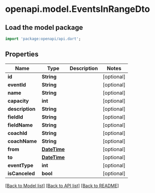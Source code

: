 # openapi.model.EventsInRangeDto

## Load the model package
```dart
import 'package:openapi/api.dart';
```

## Properties
Name | Type | Description | Notes
------------ | ------------- | ------------- | -------------
**id** | **String** |  | [optional] 
**eventId** | **String** |  | [optional] 
**name** | **String** |  | [optional] 
**capacity** | **int** |  | [optional] 
**description** | **String** |  | [optional] 
**fieldId** | **String** |  | [optional] 
**fieldName** | **String** |  | [optional] 
**coachId** | **String** |  | [optional] 
**coachName** | **String** |  | [optional] 
**from** | [**DateTime**](DateTime.md) |  | [optional] 
**to** | [**DateTime**](DateTime.md) |  | [optional] 
**eventType** | **int** |  | [optional] 
**isCanceled** | **bool** |  | [optional] 

[[Back to Model list]](../README.md#documentation-for-models) [[Back to API list]](../README.md#documentation-for-api-endpoints) [[Back to README]](../README.md)


